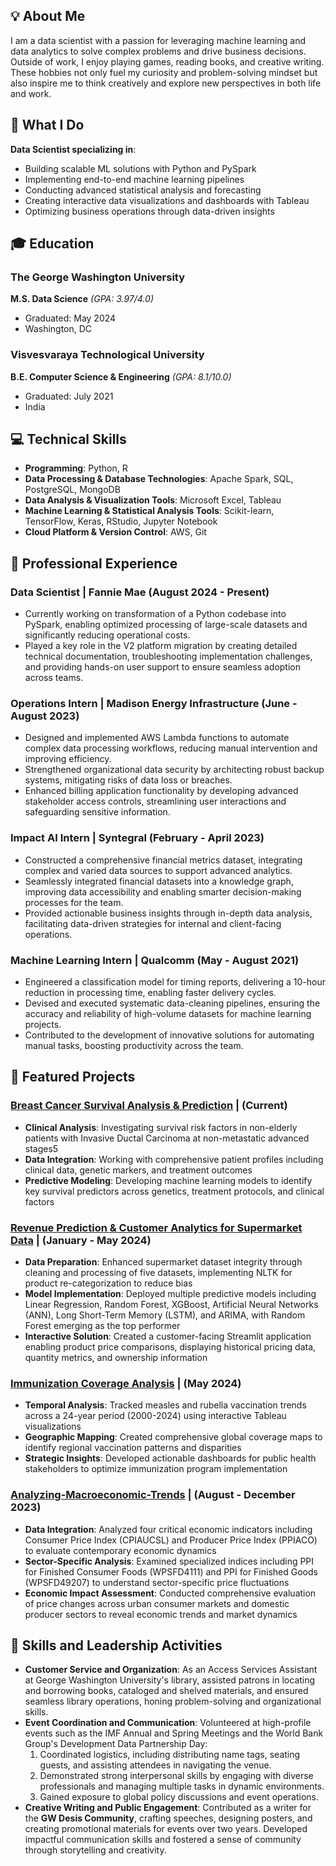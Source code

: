 ## 💡 About Me
I am a data scientist with a passion for leveraging machine learning and data analytics to solve complex problems and drive business decisions. Outside of work, I enjoy playing games, reading books, and creative writing. These hobbies not only fuel my curiosity and problem-solving mindset but also inspire me to think creatively and explore new perspectives in both life and work.

## 🎯 What I Do
**Data Scientist specializing in**:
- Building scalable ML solutions with Python and PySpark
- Implementing end-to-end machine learning pipelines
- Conducting advanced statistical analysis and forecasting
- Creating interactive data visualizations and dashboards with Tableau
- Optimizing business operations through data-driven insights


## 🎓 Education
### The George Washington University
**M.S. Data Science** _(GPA: 3.97/4.0)_
- Graduated: May 2024
- Washington, DC

### Visvesvaraya Technological University
**B.E. Computer Science & Engineering** _(GPA: 8.1/10.0)_
- Graduated: July 2021
- India


## 💻 Technical Skills
- **Programming**: Python, R
- **Data Processing & Database Technologies**: Apache Spark, SQL, PostgreSQL, MongoDB
- **Data Analysis & Visualization Tools**: Microsoft Excel, Tableau
- **Machine Learning & Statistical Analysis Tools**: Scikit-learn, TensorFlow, Keras, RStudio, Jupyter Notebook
- **Cloud Platform & Version Control**: AWS, Git


## 💼 Professional Experience
### Data Scientist | Fannie Mae (August 2024 - Present)
- Currently working on transformation of a Python codebase into PySpark, enabling optimized processing of large-scale datasets and significantly reducing operational costs.
- Played a key role in the V2 platform migration by creating detailed technical documentation, troubleshooting implementation challenges, and providing hands-on user support to ensure seamless adoption across teams.


### Operations Intern | Madison Energy Infrastructure (June - August 2023)
-  Designed and implemented AWS Lambda functions to automate complex data processing workflows, reducing manual intervention and improving efficiency.
- Strengthened organizational data security by architecting robust backup systems, mitigating risks of data loss or breaches.
- Enhanced billing application functionality by developing advanced stakeholder access controls, streamlining user interactions and safeguarding sensitive information.

### Impact AI Intern | Syntegral (February - April 2023)
- Constructed a comprehensive financial metrics dataset, integrating complex and varied data sources to support advanced analytics.
- Seamlessly integrated financial datasets into a knowledge graph, improving data accessibility and enabling smarter decision-making processes for the team.
- Provided actionable business insights through in-depth data analysis, facilitating data-driven strategies for internal and client-facing operations.

### Machine Learning Intern | Qualcomm (May - August 2021)
- Engineered a classification model for timing reports, delivering a 10-hour reduction in processing time, enabling faster delivery cycles.
- Devised and executed systematic data-cleaning pipelines, ensuring the accuracy and reliability of high-volume datasets for machine learning projects.
- Contributed to the development of innovative solutions for automating manual tasks, boosting productivity across the team.


## 🚀 Featured Projects
### <a href="https://github.com/sowmyamaddali/Breast-Cancer--METABRIC" target="_blank" rel="noopener noreferrer">Breast Cancer Survival Analysis & Prediction</a> | (Current)
- **Clinical Analysis**: Investigating survival risk factors in non-elderly patients with Invasive Ductal Carcinoma at non-metastatic advanced stages5
- **Data Integration**: Working with comprehensive patient profiles including clinical data, genetic markers, and treatment outcomes
- **Predictive Modeling**: Developing machine learning models to identify key survival predictors across genetics, treatment protocols, and clinical factors


### <a href="https://github.com/sowmyamaddali/Revenue-Prediction-Customer-Analytics-for-Supermarket-Data" target="_blank" rel="noopener noreferrer">Revenue Prediction & Customer Analytics for Supermarket Data</a> | (January - May 2024)
- **Data Preparation**: Enhanced supermarket dataset integrity through cleaning and processing of five datasets, implementing NLTK for product re-categorization to reduce bias
- **Model Implementation**: Deployed multiple predictive models including Linear Regression, Random Forest, XGBoost, Artificial Neural Networks (ANN), Long Short-Term Memory (LSTM), and ARIMA, with Random Forest emerging as the top performer
- **Interactive Solution**: Created a customer-facing Streamlit application enabling product price comparisons, displaying historical pricing data, quantity metrics, and ownership information


### <a href="https://public.tableau.com/views/Immunization-Activities/Dashboard1?:language=en-US&publish=yes&:sid=&:redirect=auth&:display_count=n&:origin=viz_share_link" target="_blank" rel="noopener noreferrer">Immunization Coverage Analysis</a> | (May 2024)
- **Temporal Analysis**: Tracked measles and rubella vaccination trends across a 24-year period (2000-2024) using interactive Tableau visualizations
- **Geographic Mapping**: Created comprehensive global coverage maps to identify regional vaccination patterns and disparities
- **Strategic Insights**: Developed actionable dashboards for public health stakeholders to optimize immunization program implementation


### <a href="https://github.com/sowmyamaddali/Analyzing-Macroeconomic-Trends" target="_blank" rel="noopener noreferrer">Analyzing-Macroeconomic-Trends</a> | (August - December 2023)
- **Data Integration**: Analyzed four critical economic indicators including Consumer Price Index (CPIAUCSL) and Producer Price Index (PPIACO) to evaluate contemporary economic dynamics
- **Sector-Specific Analysis**: Examined specialized indices including PPI for Finished Consumer Foods (WPSFD4111) and PPI for Finished Goods (WPSFD49207) to understand sector-specific price fluctuations
- **Economic Impact Assessment**: Conducted comprehensive evaluation of price changes across urban consumer markets and domestic producer sectors to reveal economic trends and market dynamics


<!--## 🤝 Volunteer Experience

#### Access Services Assistant | George Washington University
_Washington, D.C | August 2023 - May 2024_

#### Development Data Partnership Day Volunteer | The World Bank Group
_Washington, D.C | October 2023_

#### Economic Development Volunteer | International Monetary Fund
_Washington, D.C | October 2023_
Annual Meeting

#### Economic Development Volunteer | International Monetary Fund
_Washington, D.C | April 2023_
Spring Meeting -->


## 🌟 Skills and Leadership Activities
- **Customer Service and Organization**: As an Access Services Assistant at George Washington University's library, assisted patrons in locating and borrowing books, cataloged and shelved materials, and ensured seamless library operations, honing problem-solving and organizational skills.
- **Event Coordination and Communication**: Volunteered at high-profile events such as the IMF Annual and Spring Meetings and the World Bank Group's Development Data Partnership Day:
  1. Coordinated logistics, including distributing name tags, seating guests, and assisting attendees in navigating the venue.
  2. Demonstrated strong interpersonal skills by engaging with diverse professionals and managing multiple tasks in dynamic environments.
  3. Gained exposure to global policy discussions and event operations.
- **Creative Writing and Public Engagement**: Contributed as a writer for the **GW Desis Community**, crafting speeches, designing posters, and creating promotional materials for events over two years. Developed impactful communication skills and fostered a sense of community through storytelling and creativity.

